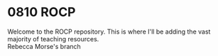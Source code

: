 # 0810 ROCP
Welcome to the ROCP repository. This is where I'll be adding the vast majority of teaching resources.  
Rebecca Morse's branch